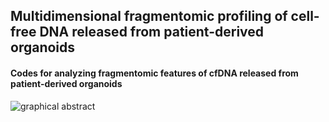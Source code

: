 ## Multidimensional fragmentomic profiling of cell-free DNA released from patient-derived organoids

#### Codes for analyzing fragmentomic features of cfDNA released from patient-derived organoids

![graphical abstract](https://user-images.githubusercontent.com/111035975/237038922-426801f2-9fb2-4089-a717-b4343e312415.png)

